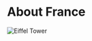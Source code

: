 <h1>About France</h1>
<img src="https://images.pexels.com/photos/149419/pexels-photo-149419.jpeg?auto=compress&cs=tinysrgb&h=750&w=1260" alt="Eiffel Tower">
